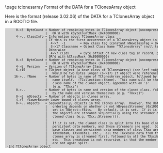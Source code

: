 \page tclonesarray Format of the DATA for a TClonesArray object

Here is the format (release 3.02.06)  of the DATA for a TClonesArray object in a ROOTIO file.

<div style="background-color: lightgrey; font-size: small;"><pre>
      0->3  ByteCount = Number of remaining bytes in TClonesArray object (uncompressed)
                      |   OR'd with kByteCountMask (0x40000000)
      4->.. ClassInfo = Information about TClonesArray class
                      | If this is the first occurrence of a TClonesArray object in the record
                      |  4->7  -1        = New class tag (constant kNewClassTag = 0xffffffff)
                      |  8->17 Classname = Object Class Name "TClonesArray" (null terminated)
                      | Otherwise
                      |  4->7 clIdx      = Byte offset of new class tag in record, plus 2.
                      | OR'd with kClassMask (0x80000000)
      0->3  ByteCount = Number of remaining bytes in TClonesArray object (uncompressed)
                      |   OR'd with kByteCountMask (0x40000000)
      4->5  Version   = Version of TClonesArray Class
      6->15           = TObject object (a base class of TClonesArray) (see \ref tobject).
                      |   Would be two bytes longer (6->17) if object were referenced.
     16->.. fName     = Number of bytes in name of TClonesArray object, followed by the
                      |   name itself.  (TCollection::fName).  This name will be the
                      |   class name of the cloned object, appended with an 's'
                      |   (e.g. "TXxxs")
      0->..           = Number of bytes in name and version of the cloned class, followed
                      |   by the name and version themselves (e.g. "TXxx;1")
      0->3  nObjects  = Number of objects in clones array.
      4->7  fLowerBound= Lower bound of clones array.
      8->.. objects   = Sequentially, objects in the clones array.  However, the data
                      |   ordering depends on whether or not kBypassStreamer (0x1000) is
                      |   set in TObject::fBits.   By default, it is set.  If it is not set,
                      |   the objects are streamed sequentially using the streamer of the
                      |   cloned class (e.g. TXxx::Streamer()).
                      |
                      |   If it is set, the cloned class is split into its base classes and
                      |   persistent data members, and those streamers are used.  So, if the
                      |   base classes and persistent data members of class TXxx are TXxxbase,
                      |   TXxxdata0, TXxxdata1, etc.,  all the TXxxbase data from the entire
                      |   clones array is streamed first, followed by all the TXxxdata0 data,
                      |   etc.  This breakdown is not recursive, in that the member objects
                      |   are not again split.
 -End TClonesArray object
</pre></div>